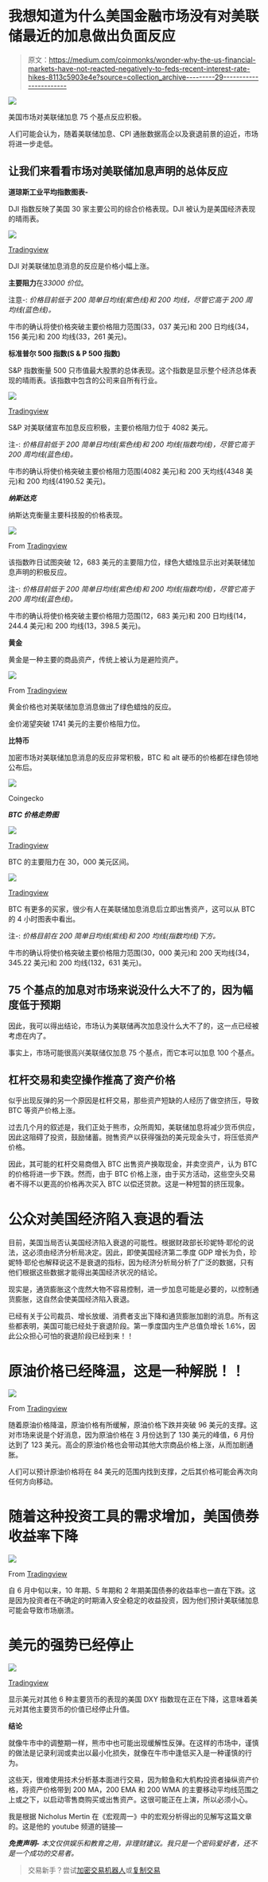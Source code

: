 # 我想知道为什么美国金融市场没有对美联储最近的加息做出负面反应

> 原文：<https://medium.com/coinmonks/wonder-why-the-us-financial-markets-have-not-reacted-negatively-to-feds-recent-interest-rate-hikes-8113c5903e4e?source=collection_archive---------29----------------------->

![](img/89cd1db2cb995cf79ac3adbc9141ea45.png)

美国市场对美联储加息 75 个基点反应积极。

人们可能会认为，随着美联储加息、CPI 通胀数据高企以及衰退前景的迫近，市场将进一步走低。

## 让我们来看看市场对美联储加息声明的总体反应

**道琼斯工业平均指数图表-**

DJI 指数反映了美国 30 家主要公司的综合价格表现。DJI 被认为是美国经济表现的晴雨表。

![](img/8eec29e2bb70a31129d94eee0990e2b7.png)

[Tradingview](https://www.tradingview.com/x/BOlXG48B/)

DJI 对美联储加息消息的反应是价格小幅上涨。

**主要阻力**在*33000 价位*。

注意-: *价格目前低于 200 简单日均线(紫色线)和 200 均线，尽管它高于 200 周均线(蓝色线)。*

牛市的确认将使价格突破主要价格阻力范围(33，037 美元)和 200 日均线(34，156 美元)和 200 均线(33，261 美元)。

**标准普尔 500 指数(S & P 500 指数)**

S&P 指数衡量 500 只市值最大股票的总体表现。这个指数是显示整个经济总体表现的晴雨表。该指数中包含的公司来自所有行业。

![](img/ab2d3b33582eda0e3d8fe227b5c9e59a.png)

[Tradingview](https://www.tradingview.com/x/wMyBtiB1/)

S&P 对美联储宣布加息反应积极，主要价格阻力位于 4082 美元。

注-: *价格目前低于 200 简单日均线(紫色线)和 200 均线(指数均线)，尽管它高于 200 周均线(蓝色线)。*

牛市的确认将使价格突破主要价格阻力范围(4082 美元)和 200 天均线(4348 美元)和 200 均线(4190.52 美元)。

***纳斯达克***

纳斯达克衡量主要科技股的价格表现。

![](img/6739442962c8a28433a95d4fa4d8ede1.png)

From [Tradingview](https://www.tradingview.com/)

该指数昨日试图突破 12，683 美元的主要阻力位，绿色大蜡烛显示出对美联储加息声明的积极反应。

注-: *价格目前低于 200 简单日均线(紫色线)和 200 均线(指数均线)，尽管它高于 200 周均线(蓝色线)。*

牛市的确认将使价格突破主要价格阻力范围(12，683 美元)和 200 日均线(14，244.4 美元)和 200 均线(13，398.5 美元)。

**黄金**

黄金是一种主要的商品资产，传统上被认为是避险资产。

![](img/19fd3b74030fc7ded426842bd4daaad1.png)

From [Tradingview](https://www.tradingview.com/)

黄金价格也对美联储加息消息做出了绿色蜡烛的反应。

金价渴望突破 1741 美元的主要价格阻力位。

**比特币**

加密市场对美联储加息消息的反应非常积极，BTC 和 alt 硬币的价格都在绿色领地公布后。

![](img/d98ea82abd561742528140e258fd4a1a.png)

Coingecko

***BTC 价格走势图***

![](img/84e8da72e3f2fa2857d9bef625db780f.png)

[Tradingview](https://www.tradingview.com/x/Qb41091f/)

BTC 的主要阻力在 30，000 美元区间。

![](img/b767500e35172f7d0c1915535c807d2f.png)

[Tradingview](https://www.tradingview.com/x/Qb41091f/)

BTC 有更多的买家，很少有人在美联储加息消息后立即出售资产，这可以从 BTC 的 4 小时图表中看出。

注-: *价格目前在 200 简单日均线(紫线)和 200 均线(指数均线)下方。*

牛市的确认将使价格突破主要价格阻力范围(30，000 美元)和 200 天均线(34，345.22 美元)和 200 均线(132，631 美元)。

## 75 个基点的加息对市场来说没什么大不了的，因为幅度低于预期

因此，我可以得出结论，市场认为美联储再次加息没什么大不了的，这一点已经被考虑在内了。

事实上，市场可能很高兴美联储仅加息 75 个基点，而它本可以加息 100 个基点。

## 杠杆交易和卖空操作推高了资产价格

似乎出现反弹的另一个原因是杠杆交易，那些资产短缺的人经历了做空挤压，导致 BTC 等资产价格上涨。

过去几个月的叙述是，我们正处于熊市，众所周知，美联储加息将减少货币供应，因此这阻碍了投资，鼓励储蓄。抛售资产以获得强劲的美元现金头寸，将压低资产价格。

因此，其可能的杠杆交易商借入 BTC 出售资产换取现金，并卖空资产，认为 BTC 的价格将进一步下跌。然而，由于 BTC 价格上涨，由于买方活动，这些空头交易者不得不以更高的价格再次买入 BTC 以偿还贷款。这是一种短暂的挤压现象。

# 公众对美国经济陷入衰退的看法

目前，美国当局否认美国经济陷入衰退的可能性。根据财政部长珍妮特·耶伦的说法，这必须由经济分析局决定。因此，即使美国经济第二季度 GDP 增长为负，珍妮特·耶伦也解释说这不是衰退的指标，因为经济分析局分析了广泛的数据，只有他们根据这些数据才能得出美国经济状况的结论。

现实是，通货膨胀这个庞然大物不容易控制，进一步加息可能是必要的，以控制通货膨胀，这自然会使美国经济陷入衰退。

已经有关于公司裁员、增长放缓、消费者支出下降和通货膨胀加剧的消息。所有这些都表明，美国可能已经处于衰退阶段。第一季度国内生产总值负增长 1.6%，因此公众担心可怕的衰退阶段已经到来！！

# 原油价格已经降温，这是一种解脱！！

![](img/cca4c498250a7322d8c54f220c9762ce.png)

From [Tradingview](https://www.tradingview.com/markets/)

随着原油价格降温，原油价格有所缓解，原油价格下跌并突破 96 美元的支撑。这对市场来说是个好消息，因为原油价格在 3 月份达到了 130 美元的峰值，6 月份达到了 123 美元。高企的原油价格也会带动其他大宗商品价格上涨，从而加剧通胀。

人们可以预计原油价格将在 84 美元的范围内找到支撑，之后其价格可能会再次向任何方向移动。

# 随着这种投资工具的需求增加，美国债券收益率下降

![](img/51cc927cf5170e374cd5ea8cb1d6473c.png)

From [Tradingview](https://www.tradingview.com/markets/)

自 6 月中旬以来，10 年期、5 年期和 2 年期美国债券的收益率也一直在下跌。这是因为投资者在不确定的时期涌入安全稳定的收益投资，因为他们预计美联储加息可能会导致市场崩溃。

# 美元的强势已经停止

![](img/06a33469c1eb5ac880a0e75524562429.png)

[Tradingview](https://www.tradingview.com/markets/)

显示美元对其他 6 种主要货币的表现的美国 DXY 指数现在正在下降，这意味着美元对其他主要货币的价值已经停止升值。

**结论**

就像牛市中的调整期一样，熊市中也可能出现缓解性反弹。在这样的市场中，谨慎的做法是记录利润或卖出以最小化损失，就像在牛市中逢低买入是一种谨慎的行为。

这些天，很难使用技术分析基本面进行交易，因为鲸鱼和大机构投资者操纵资产价格，将资产价格带到 200 MA，200 EMA 和 200 WMA 的主要移动平均线范围之上或之下，以启动零售商购买或出售资产。这很可能正在上演，所以必须小心。

我是根据 Nicholus Mertin 在《宏观周一》中的宏观分析得出的见解写这篇文章的。这是他的 youtube 频道的链接—

***免责声明-*** *本文仅供娱乐和教育之用，非理财建议。我只是一个密码爱好者，还不是一个成功的交易者。*

> 交易新手？尝试[加密交易机器人](/coinmonks/crypto-trading-bot-c2ffce8acb2a)或[复制交易](/coinmonks/top-10-crypto-copy-trading-platforms-for-beginners-d0c37c7d698c)